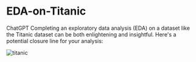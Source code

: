 # EDA-on-Titanic
 ChatGPT Completing an exploratory data analysis (EDA) on a dataset like the Titanic dataset can be both enlightening and insightful. Here's a potential closure line for your analysis:

![titanic](https://github.com/kajal7070/EDA-on-Titanic/assets/149140012/cb8e888f-4dc3-4845-a70c-79bbd8215921)

